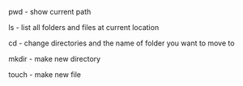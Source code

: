 pwd - show current path

ls - list all folders and files at current location

cd <directory-name> - change directories and the name of folder you want to move to

mkdir <directory-name> - make new directory

touch <file-name> - make new file